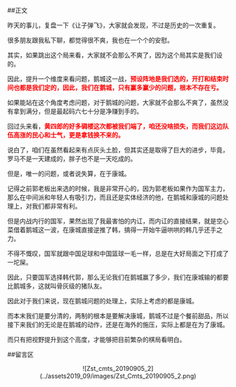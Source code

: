 ##正文

昨天的事儿，复盘一下《让子弹飞》，大家就会发现，不过是历史的一次重复。

很多朋友跟我私下聊，都觉得很不爽，我也在一个个的安慰。

其实，如果跳出这个局来看，大家就不会那么不爽了，因为这个局其实是我们设的。

因此，提升一个维度来看问题，鹅城这一战，<font color="red">**预设阵地是我们选的，开打和结束时间也都是我们定的，因此，我们在鹅城，只有赢多赢少的问题，根本不存在亏。**</font>

如果能站在这个角度考虑问题，对于鹅城的问题，大家就不会那么不爽了，虽然没有拿到满分，但是最起码六七十分是净赚到手的。

回过头来看，<font color="red">**黄四郎的好多碉楼这次都被我们端了，咱还没啥损失，而我们这边队伍高涨的民心和士气，更是拿钱换不来的。**</font>

说白了，咱们在虽然看起来有点灰头土脸，但其实还是取得了巨大的进步，毕竟，罗马不是一天建成的，胖子也不是一天吃成的。

但是，唯一的问题，或者说失算，在于康城。

记得之前郭老板出来选的时候，我是非常开心的，因为郭老板如果作为国军主力，那么在中间派和年轻人有吸引力，而且还是实体经济的他，在鹅城和康城的问题处理上，对我们都非常有利。

但是内战内行的国军，果然出现了我最害怕的内讧，而内讧的直接结果，就是空心菜借着鹅城这一波，在康城直接逆推了韩，搞得一开始牛逼哄哄的韩几乎还手之力。

不得不慨叹，国军就跟中国足球和中国篮球一毛一样，总是在大好局面之下打成了一坨屎。

因此，只要国军选择韩代郭，那么无论我们在鹅城赢了多少，我们在康城输的都要比鹅城多，这就叫骨灰级的猪队友。

因此对于我们来说，现在鹅城问题的处理上，实际上考虑的都是康城。

而本末我们是要分清的，两制的根本是要解决康城，鹅城不过是个餐前甜品，所以接下来我们的无论是在鹅城的动作，还是在海外的施压，实际上都是在为了康城。

而只有把视野提升到这个高度，才能够把目前繁杂的棋局看明白。


##留言区
 <div align="center">![Zst_cmts_20190905_2](../assets2019_09/images/Zst_Cmts_20190905_2.png)</div>